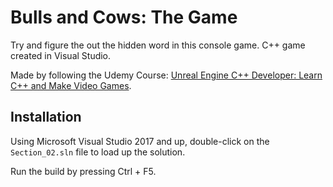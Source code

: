 # Bulls and Cows: The Game
Try and figure the out the hidden word in this console game. C++ game created in Visual Studio.

Made by following the Udemy Course: [Unreal Engine C++ Developer: Learn C++ and Make Video Games](https://www.udemy.com/unrealcourse/).

## Installation
Using Microsoft Visual Studio 2017 and up, double-click on the `Section_02.sln` file to load up the solution.

Run the build by pressing Ctrl + F5.
